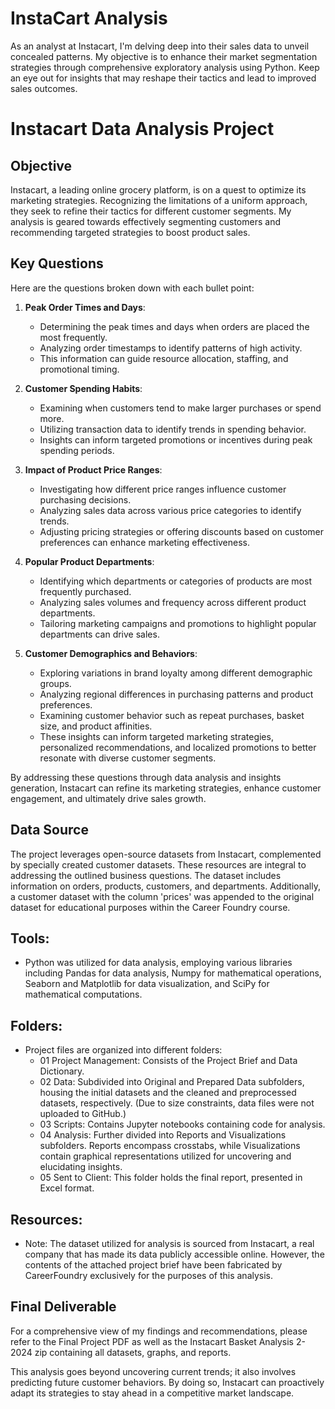 # InstaCart Analysis

As an analyst at Instacart, I'm delving deep into their sales data to unveil concealed patterns. My objective is to enhance their market segmentation strategies through comprehensive exploratory analysis using Python. Keep an eye out for insights that may reshape their tactics and lead to improved sales outcomes.

# Instacart Data Analysis Project
## Objective
Instacart, a leading online grocery platform, is on a quest to optimize its marketing strategies. Recognizing the limitations of a uniform approach, they seek to refine their tactics for different customer segments. My analysis is geared towards effectively segmenting customers and recommending targeted strategies to boost product sales.


## Key Questions

Here are the questions broken down with each bullet point:

1. **Peak Order Times and Days**:
   - Determining the peak times and days when orders are placed the most frequently.
   - Analyzing order timestamps to identify patterns of high activity.
   - This information can guide resource allocation, staffing, and promotional timing.

2. **Customer Spending Habits**:
   - Examining when customers tend to make larger purchases or spend more.
   - Utilizing transaction data to identify trends in spending behavior.
   - Insights can inform targeted promotions or incentives during peak spending periods.

3. **Impact of Product Price Ranges**:
   - Investigating how different price ranges influence customer purchasing decisions.
   - Analyzing sales data across various price categories to identify trends.
   - Adjusting pricing strategies or offering discounts based on customer preferences can enhance marketing effectiveness.

4. **Popular Product Departments**:
   - Identifying which departments or categories of products are most frequently purchased.
   - Analyzing sales volumes and frequency across different product departments.
   - Tailoring marketing campaigns and promotions to highlight popular departments can drive sales.

5. **Customer Demographics and Behaviors**:
   - Exploring variations in brand loyalty among different demographic groups.
   - Analyzing regional differences in purchasing patterns and product preferences.
   - Examining customer behavior such as repeat purchases, basket size, and product affinities.
   - These insights can inform targeted marketing strategies, personalized recommendations, and localized promotions to better resonate with diverse customer segments.

By addressing these questions through data analysis and insights generation, Instacart can refine its marketing strategies, enhance customer engagement, and ultimately drive sales growth.


## Data Source

The project leverages open-source datasets from Instacart, complemented by specially created customer datasets. These resources are integral to addressing the outlined business questions.
The dataset includes information on orders, products, customers, and departments.
Additionally, a customer dataset with the column 'prices' was appended to the original dataset for educational purposes within the Career Foundry course.

## Tools:

- Python was utilized for data analysis, employing various libraries including Pandas for data analysis, Numpy for mathematical operations, Seaborn and Matplotlib for data visualization, and SciPy for mathematical computations.

## Folders:

- Project files are organized into different folders:
  - 01 Project Management: Consists of the Project Brief and Data Dictionary.
  - 02 Data: Subdivided into Original and Prepared Data subfolders, housing the initial datasets and the cleaned and preprocessed datasets, respectively. (Due to size constraints, data files were not uploaded to GitHub.)
  - 03 Scripts: Contains Jupyter notebooks containing code for analysis.
  - 04 Analysis: Further divided into Reports and Visualizations subfolders. Reports encompass crosstabs, while Visualizations contain graphical representations utilized for uncovering and elucidating insights.
  - 05 Sent to Client: This folder holds the final report, presented in Excel format.

## Resources:

- Note: The dataset utilized for analysis is sourced from Instacart, a real company that has made its data publicly accessible online. However, the contents of the attached project brief have been fabricated by CareerFoundry exclusively for the purposes of this analysis.


## Final Deliverable

For a comprehensive view of my findings and recommendations, please refer to the Final Project PDF as well as the Instacart Basket Analysis 2-2024 zip containing all datasets, graphs, and reports.

This analysis goes beyond uncovering current trends; it also involves predicting future customer behaviors. By doing so, Instacart can proactively adapt its strategies to stay ahead in a competitive market landscape.
